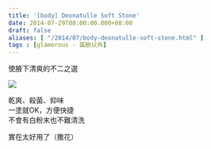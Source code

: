 ```yaml
---
title: '[body] Deonatulle Soft Stone'
date: 2014-07-29T08:00:00.000+08:00
draft: false
aliases: [ "/2014/07/body-deonatulle-soft-stone.html" ]
tags : [glamorous - 蛋臉以外]
---
```


使腋下清爽的不二之選  

![](/images/deonatulle.jpg)

乾爽、殺菌、抑味  
一塗就OK，方便快捷  
不會有白粉末也不難清洗  
  
實在太好用了（撒花）
